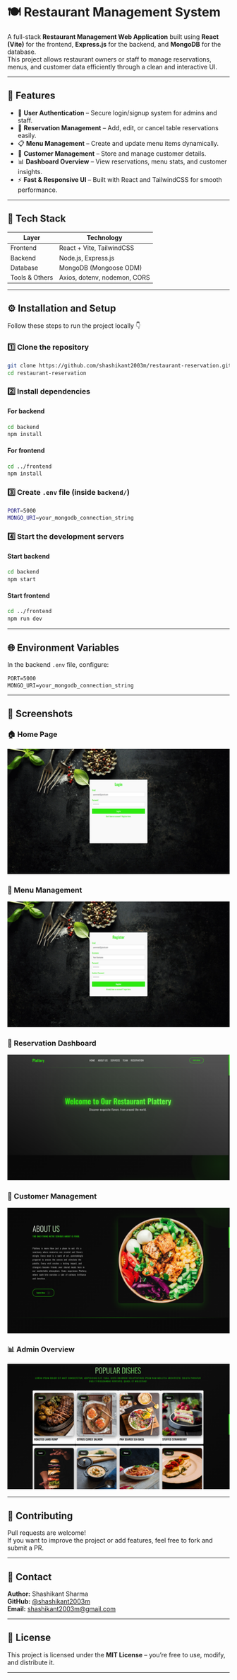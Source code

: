 # 🍽️ Restaurant Management System

A full-stack **Restaurant Management Web Application** built using **React (Vite)** for the frontend, **Express.js** for the backend, and **MongoDB** for the database.  
This project allows restaurant owners or staff to manage reservations, menus, and customer data efficiently through a clean and interactive UI.

---

## 🚀 Features

- 🧾 **User Authentication** – Secure login/signup system for admins and staff.  
- 🍴 **Reservation Management** – Add, edit, or cancel table reservations easily.  
- 📋 **Menu Management** – Create and update menu items dynamically.  
- 👥 **Customer Management** – Store and manage customer details.  
- 📊 **Dashboard Overview** – View reservations, menu stats, and customer insights.  
- ⚡ **Fast & Responsive UI** – Built with React and TailwindCSS for smooth performance.  

---

## 🧠 Tech Stack

| Layer | Technology |
|-------|-------------|
| Frontend | React + Vite, TailwindCSS |
| Backend | Node.js, Express.js |
| Database | MongoDB (Mongoose ODM) |
| Tools & Others | Axios, dotenv, nodemon, CORS |

---
## ⚙️ Installation and Setup

Follow these steps to run the project locally 👇

### 1️⃣ Clone the repository
```bash
git clone https://github.com/shashikant2003m/restaurant-reservation.git
cd restaurant-reservation
````

### 2️⃣ Install dependencies

#### For backend

```bash
cd backend
npm install
```

#### For frontend

```bash
cd ../frontend
npm install
```

### 3️⃣ Create `.env` file (inside `backend/`)

```bash
PORT=5000
MONGO_URI=your_mongodb_connection_string
```

### 4️⃣ Start the development servers

#### Start backend

```bash
cd backend
npm start
```

#### Start frontend

```bash
cd ../frontend
npm run dev
```

---

## 🌐 Environment Variables

In the backend `.env` file, configure:

```
PORT=5000
MONGO_URI=your_mongodb_connection_string
```


---

## 📸 Screenshots

### 🏠 Home Page
![Home Page](./Screenshot%20(1).png)

### 🍴 Menu Management
![Menu Management](./Screenshot%20(2).png)

### 📅 Reservation Dashboard
![Reservation Dashboard](./Screenshot%20(3).png)

### 👥 Customer Management
![Customer Management](./Screenshot%20(4).png)

### 📊 Admin Overview
![Admin Overview](./Screenshot%20(5).png)


---

## 🤝 Contributing

Pull requests are welcome!  
If you want to improve the project or add features, feel free to fork and submit a PR.

---

## 💬 Contact

**Author:** Shashikant Sharma  
**GitHub:** [@shashikant2003m](https://github.com/shashikant2003m)  
**Email:** shashikant2003m@gmail.com

---

## 🪪 License

This project is licensed under the **MIT License** – you’re free to use, modify, and distribute it.

---
